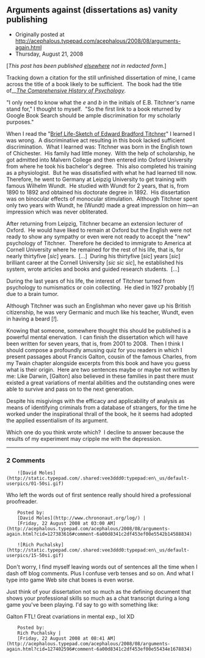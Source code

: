 ## Arguments against (dissertations as) vanity publishing

 * Originally posted at http://acephalous.typepad.com/acephalous/2008/08/arguments-again.html
 * Thursday, August 21, 2008



[_This post has been published [elsewhere](http://edgeofthewest.wordpress.com/2008/08/21/arguments-against-dissertations-as-vanity-publishing/) not in redacted form._]

Tracking down a citation for the still unfinished dissertation of mine, I came across the title of a book likely to be sufficient.  The book had the title of__[_The Comprehensive History of Psychology_](http://www.amazon.com/exec/obidos/ASIN/8120808045/diesekoschmar-20).  

"I only need to know what the _e_ and _b_ in the initials of E.B. Titchner's name stand for," I thought to myself.  "So the first link to a book returned by Google Book Search should be ample discrimination for my scholarly purposes."

When I read the "[Brief Life-Sketch of Edward Bradford Titchner](http://books.google.com/books?id=dXZnwvs6gYIC&pg=PA121&lpg=PA121&dq=%!e(MISSING).b.+titchner%!&(MISSING)source=web&ots=GVe7YJL1pC&sig=NvoXvtF01fdTx6J45uEGHNbWCI4&hl=en&sa=X&oi=book\_result&resnum=3&ct=result#PPA122,M1)" I learned I was wrong.  A discriminative act resulting in this book lacked sufficient discrimination.  What I learned was:
Titchner was born in the English town of Chichester.  His family had little money.  With the help of scholarship, he got admitted into Malvern College and then entered into Oxford University from where he took his bachelor's degree.  This also completed his training as a physiologist.  But he was dissatisfied with what he had learned till now.  Therefore, he went to Germany at Leipzig University to get training with famous Wilhelm Wundt.  He studied with Wundt for 2 years, that is, from 1890 to 1892 and obtained his doctorate degree in 1892.  His dissertation was on binocular effects of monocular stimulation.  Although Titchner spent only two years with Wundt, he (Wundt) made a great impression on him—an impression which was never obliterated.

After returning from Leipzig, Titchner became an extension lecturer of Oxford.  He would have liked to remain at Oxford but the English were not ready to show any sympathy or even were not ready to accept the "new" psychology of Titchner.  Therefore he decided to immigrate to America at Cornell University where he remained for the rest of his life, that is, for nearly thirtyfive [_sic_] years.  [...]  During his thirtyfive [_sic_] years [_sic_] brilliant career at the Cornell University [_sic sic sic_], he established his system, wrote articles and books and guided research students.  [...]

During the last years of his life, the interest of Titchner turned from psychology to numismatics or coin collecting.  He died in 1927 probably [_!_] due to a brain tumor.  

Although Titchner was such an Englishman who never gave up his British citizenship, he was very Germanic and much like his teacher, Wundt, even in having a beard [_!_]. 

Knowing that someone, somewhere thought this should be published is a powerful mental enervation.  I can finish the dissertation which will have been written for seven years, that is, from 2001 to 2008.  Then I think I should compose a profoundly amusing quiz for you readers in which I present passages about Francis Galton, cousin of the famous Charles, from my Twain chapter alongside excerpts from this book and have you guess what is their origin.  Here are two sentences maybe or maybe not written by me:
Like Darwin, [Galton] also believed in these families in past there must existed a great variations of mental abilities and the outstanding ones were able to survive and pass on to the next generation.   

Despite his misgivings with the efficacy and applicability of analysis as means of identifying criminals from a database of strangers, for the time he worked under the inspirational thrall of the book, he it seems had adopted the applied essentialism of its argument.

Which one do you think wrote which?  I decline to answer because the results of my experiment may cripple me with the depression.

		

* * *

### 2 Comments 

		

                
[]()

	

		![David Moles](http://static.typepad.com/.shared:vee3ddd0:typepad:en\_us/default-userpics/01-50si.gif)
	

	

		

Who left the words out of first sentence really should hired a professional proofreader.

	

		Posted by:
		[David Moles](http://www.chrononaut.org/log/) |
		[Friday, 22 August 2008 at 03:00 AM](http://acephalous.typepad.com/acephalous/2008/08/arguments-again.html?cid=127383616#comment-6a00d8341c2df453ef00e5542b14588834)

[]()

	

		![Rich Puchalsky](http://static.typepad.com/.shared:vee3ddd0:typepad:en\_us/default-userpics/15-50si.gif)
	

	

		

Don't worry, I find myself leaving words out of sentences all the time when I dash off blog comments.  Plus I confuse verb tenses and so on.  And what I type into game Web site chat boxes is even worse.

Just think of your dissertation not so much as the defining document that shows your professional skills so much as a chat transcript during a long game you've been playing.  I'd say to go with something like:

Galton FTL!  Great cvariations in mental exp., lol XD

	

		Posted by:
		Rich Puchalsky |
		[Friday, 22 August 2008 at 08:41 AM](http://acephalous.typepad.com/acephalous/2008/08/arguments-again.html?cid=127402596#comment-6a00d8341c2df453ef00e55434e1678834)

		

        